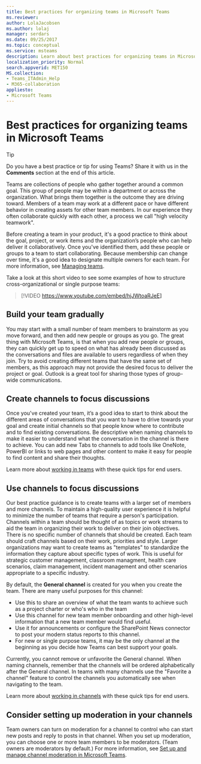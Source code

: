 ```yaml
---
title: Best practices for organizing teams in Microsoft Teams
ms.reviewer: 
author: LolaJacobsen
ms.author: lolaj
manager: serdars
ms.date: 09/25/2017
ms.topic: conceptual
ms.service: msteams
description: Learn about best practices for organizing teams in Microsoft Teams to meet your organization's needs.
localization_priority: Normal
search.appverid: MET150
MS.collection: 
- Teams_ITAdmin_Help
- M365-collaboration
appliesto: 
- Microsoft Teams
---
```


Best practices for organizing teams in Microsoft Teams
======================================================

> [!TIP]
> Do you have a best practice or tip for using Teams? Share it with us in the **Comments** section at the end of this article.

Teams are collections of people who gather together around a common goal. This group of people may be within a department or across the organization. What brings them together is the outcome they are driving toward. Members of a team may work at a different pace or have different behavior in creating assets for other team members. In our experience they often collaborate quickly with each other, a process we call "high velocity teamwork".  

Before creating a team in your product, it's a good practice to think about the goal, project, or work items and the organization’s people who can help deliver it collaboratively. Once you've identified them, add these people or groups to a team to start collaborating. Because membership can change over time, it's a good idea to designate multiple owners for each team. For more information, see [Managing teams](https://support.office.com/article/Teams-and-Channels-df38ae23-8f85-46d3-b071-cb11b9de5499).

Take a look at this short video to see some examples of how to structure cross-organizational or single purpose teams:

> [!VIDEO https://www.youtube.com/embed/hjJWtoaRJeE]

## Build your team gradually

You may start with a small number of team members to brainstorm as you move forward, and then add new people or groups as you go. The great thing with Microsoft Teams, is that when you add new people or groups, they can quickly get up to speed on what has already been discussed as the conversations and files are available to users regardless of when they join. Try to avoid creating different teams that have the same set of members, as this approach may not provide the desired focus to deliver the project or goal. Outlook is a great tool for sharing those types of group-wide communications.

## Create channels to focus discussions

Once you've created your team, it’s a good idea to start to think about the different areas of conversations that you want to have to drive towards your goal and create initial channels so that people know where to contribute and to find existing conversations. Be descriptive when naming channels to make it easier to understand what the conversation in the channel is there to achieve. You can add new Tabs to channels to add tools like OneNote, PowerBI or links to web pages and other content to make it easy for people to find content and share their thoughts.

Learn more about [working in teams](https://support.office.com/article/teams-and-channels-df38ae23-8f85-46d3-b071-cb11b9de5499#ID0EAABAAA=Work_in_teams) with these quick tips for end users. 

## Use channels to focus discussions

Our best practice guidance is to create teams with a larger set of members and more channels. To maintain a high-quality user experience it is helpful to minimize the number of teams that require a person's participation.  Channels within a team should be thought of as topics or work streams to aid the team in organizing their work to deliver on their join objectives.  There is no specific number of channels that should be created.  Each team should craft channels based on their work, priorities and style.  Larger organizations may want to create teams as "templates" to standardize the information they capture about specific types of work.  This is useful for strategic customer management, classroom managment, health care scenarios, claim management, incident management and other scenarios appropriate to a specific industry.   

By default, the **General channel** is created for you when you create the team. There are many useful purposes for this channel:

- Use this to share an overview of what the team wants to achieve such as a project charter or who's who in the team 
- Use this channel for new team member onboarding and other high-level information that a new team member would find useful. 
- Use it for announcements or configure the SharePoint News connector to post your modern status reports to this channel.  
- For new or single purpose teams, it may be the only channel at the beginning as you decide how Teams can best support your goals.

Currently, you cannot remove or unfavorite the General channel. When naming channels, remember that the channels will be ordered alphabetically after the General channel. In teams with many channels use the "Favorite a channel" feature to control the channels you automatically see when navigating to the team. 

Learn more about [working in channels](https://support.office.com/article/teams-and-channels-df38ae23-8f85-46d3-b071-cb11b9de5499#ID0EAABAAA=Work_in_channels) with these quick tips for end users.

## Consider setting up moderation in your channels

Team owners can turn on moderation for a channel to control who can start new posts and reply to posts in that channel. When you set up moderation, you can choose one or more team members to be moderators. (Team owners are moderators by default.) For more information, see [Set up and manage channel moderation in Microsoft Teams](manage-channel-moderation-in-teams.md).
